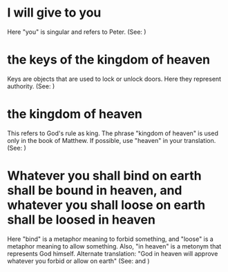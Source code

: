 
# I will give to you
Here "you" is singular and refers to Peter. (See: )

# the keys of the kingdom of heaven
Keys are objects that are used to lock or unlock doors. Here they represent authority. (See: )

# the kingdom of heaven
This refers to God's rule as king. The phrase "kingdom of heaven" is used only in the book of Matthew. If possible, use "heaven" in your translation. (See: )

# Whatever you shall bind on earth shall be bound in heaven, and whatever you shall loose on earth shall be loosed in heaven
Here "bind" is a metaphor meaning to forbid something, and "loose" is a metaphor meaning to allow something. Also, "in heaven" is a metonym that represents God himself. Alternate translation: "God in heaven will approve whatever you forbid or allow on earth" (See:  and )